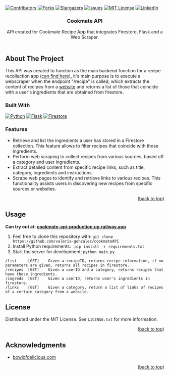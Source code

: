 <!-- Improved compatibility of back to top link: See: https://github.com/othneildrew/Best-README-Template/pull/73 -->
<a name="readme-top"></a>
<!-- PROJECT SHIELDS -->
<!--
*** I'm using markdown "reference style" links for readability.
*** Reference links are enclosed in brackets [ ] instead of parentheses ( ).
*** See the bottom of this document for the declaration of the reference variables
*** for contributors-url, forks-url, etc. This is an optional, concise syntax you may use.
*** https://www.markdownguide.org/basic-syntax/#reference-style-links
-->
[![Contributors][contributors-shield]][contributors-url]
[![Forks][forks-shield]][forks-url]
[![Stargazers][stars-shield]][stars-url]
[![Issues][issues-shield]][issues-url]
[![MIT License][license-shield]][license-url]
[![LinkedIn][linkedin-shield]][linkedin-url]



<!-- PROJECT LOGO -->

<h3 align="center">Cookmate API</h3>

  <p align="center">
    API created for Cookmate Recipe App that integrates Firestore, Flask and a Web Scraper.
    <br />
    <br />
  </p>
</div>

<!-- ABOUT THE PROJECT -->
## About The Project
This API was created to function as the main backend function for a recipe recollection app [(can find here)](https://github.com/valeria-gonzalez/recipeApp), it's main purpose is to execute a webscraper when the endpoint "/recipe" is called, which extracts the content of recipes from a [website](https://www.bowlofdelicious.com/) and returns a list of those that coincide with a user's ingredients that are obtained from firestore. 

### Built With

[![Python][Python]][Python-url] [![Flask][Flask]][Flask-url] [![Firestore][Firestore]][Firestore-url] 

### Features
- Retrieve and list the ingredients a user has stored in a Firestore collection. This feature allows to filter recipes that coincide with those ingredients.
- Perform web scraping to collect recipes from various sources, based off a category and user ingredients.
- Extract detailed content from specific recipe links, such as title, category, ingredients and instructions.
- Scrape web pages to identify and retrieve links to various recipes. This functionality assists users in discovering new recipes from specific sources or websites.
<p align="right">(<a href="#readme-top">back to top</a>)</p>

## Usage
__Can try out at: [cookmate-api-production.up.railway.app](cookmate-api-production.up.railway.app)__ <br>
1. Feel free to clone this repository with: ```git clone https://github.com/valeria-gonzalez/cookmateAPI```
2. Install Python requirements: ``` pip install -r requirements.txt```
3. Start the server for development: ``` python main.py ```

```
/list     [GET]    Given a recipeID, returns recipe information, if no parameters are given, returns all recipes in firestore.
/recipes  [GET]    Given a userID and a category, returns recipes that have those ingredients.
/ingreds  [GET]    Given a userID, returns user's ingredients in firestore.
/links    [GET]    Given a category, return a list of links of recipes of a certain category from a website.
```

<!-- LICENSE -->
## License

Distributed under the MIT License. See `LICENSE.txt` for more information.

<p align="right">(<a href="#readme-top">back to top</a>)</p>

<!-- ACKNOWLEDGMENTS -->
## Acknowledgments
* [bowlofdelicious.com](https://www.bowlofdelicious.com/)
<p align="right">(<a href="#readme-top">back to top</a>)</p>



<!-- MARKDOWN LINKS & IMAGES -->
<!-- https://www.markdownguide.org/basic-syntax/#reference-style-links -->
[contributors-shield]: https://img.shields.io/github/contributors/valeria-gonzalez/cookmateAPI.svg?style=for-the-badge
[contributors-url]: https://github.com/valeria-gonzalez/cookmateAPI/graphs/contributors
[forks-shield]: https://img.shields.io/github/forks/valeria-gonzalez/cookmateAPI.svg?style=for-the-badge
[forks-url]: https://github.com/valeria-gonzalez/cookmateAPI/network/members
[stars-shield]: https://img.shields.io/github/stars/valeria-gonzalez/cookmateAPI.svg?style=for-the-badge
[stars-url]: https://github.com/valeria-gonzalez/cookmateAPI/stargazers
[issues-shield]: https://img.shields.io/github/issues/valeria-gonzalez/cookmateAPI.svg?style=for-the-badge
[issues-url]: https://github.com/valeria-gonzalez/cookmateAPI/issues
[license-shield]: https://img.shields.io/github/license/valeria-gonzalez/cookmateAPI.svg?style=for-the-badge
[license-url]: https://github.com/valeria-gonzalez/cookmateAPI/blob/master/LICENSE.txt
[linkedin-shield]: https://img.shields.io/badge/-LinkedIn-black.svg?style=for-the-badge&logo=linkedin&colorB=555
[linkedin-url]: https://linkedin.com/in/valeria-gonzalez-segura
[Python]: https://img.shields.io/badge/Python-blue?style=for-the-badge&logo=python&logoColor=white
[Python-url]: https://www.python.org/
[Flask]: https://img.shields.io/badge/Flask-black?style=for-the-badge&logo=flask&logoColor=white
[Flask-url]: https://flask.palletsprojects.com/en/2.3.x/
[Firestore]: https://img.shields.io/badge/Firestore-blue?style=for-the-badge&logo=firebase&logoColor=yellow
[Firestore-url]: https://firebase.google.com/docs/firestore
